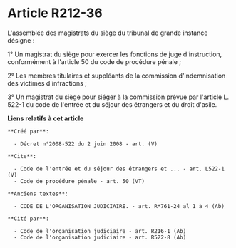 # Article R212-36

L'assemblée des magistrats du siège du tribunal de grande instance désigne : 

1° Un magistrat du siège pour exercer les fonctions de juge d'instruction, conformément à l'article 50 du code de procédure
pénale ; 

2° Les membres titulaires et suppléants de la commission d'indemnisation des victimes d'infractions ; 

3° Un magistrat du siège pour siéger à la commission prévue par l'article L. 522-1 du code de l'entrée et du séjour des
étrangers et du droit d'asile.

**Liens relatifs à cet article**

	**Créé par**:

	  - Décret n°2008-522 du 2 juin 2008 - art. (V)

	**Cite**:

	  - Code de l'entrée et du séjour des étrangers et ... - art. L522-1 (V)
	  - Code de procédure pénale - art. 50 (VT)

	**Anciens textes**:

	  - CODE DE L'ORGANISATION JUDICIAIRE. - art. R*761-24 al 1 à 4 (Ab)

	**Cité par**:

	  - Code de l'organisation judiciaire - art. R216-1 (Ab)
	  - Code de l'organisation judiciaire - art. R522-8 (Ab)

